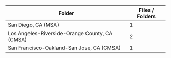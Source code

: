 | Folder                                         |   Files / Folders |
|------------------------------------------------|-------------------|
| San Diego, CA (MSA)                            |                 1 |
| Los Angeles-Riverside-Orange County, CA (CMSA) |                 2 |
| San Francisco-Oakland-San Jose, CA (CMSA)      |                 1 |